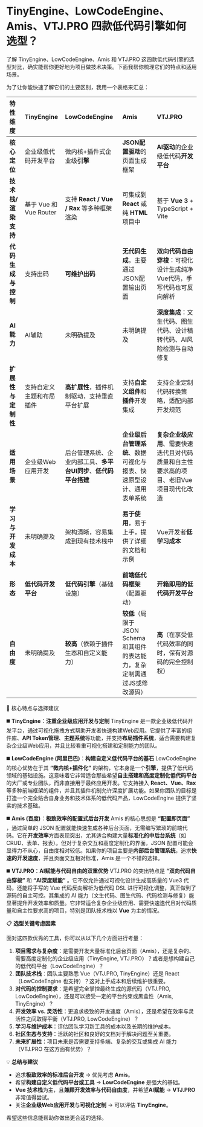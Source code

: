 # TinyEngine、LowCodeEngine、Amis、VTJ.PRO 四款低代码引擎如何选型？

了解 TinyEngine、LowCodeEngine、Amis 和 VTJ.PRO 这四款低代码引擎的选型对比，确实能帮你更好地为项目做技术决策。下面我帮你梳理它们的特点和适用场景。

为了让你能快速了解它们的主要区别，我用一个表格来汇总：

| 特性维度            | TinyEngine               | LowCodeEngine                                                    | Amis                                                                        | VTJ.PRO                                                                                 |
| :------------------ | :----------------------- | :--------------------------------------------------------------- | :-------------------------------------------------------------------------- | :-------------------------------------------------------------------------------------- |
| **核心定位**        | 企业级低代码开发平台     | 微内核+插件式企业级**引擎**                                      | **JSON配置驱动**的页面生成框架                                              | **AI驱动**的企业级低代码**开发平台**                                                    |
| **技术栈/渲染支持** | 基于 Vue 和 Vue Router   | 支持 **React / Vue / Rax** 等多种框架渲染                        | 可集成到 **React** 或纯 **HTML** 项目中                                     | 基于 **Vue 3** + TypeScript + Vite                                                      |
| **代码生成与控制**  | 支持出码                 | **可维护出码**                                                   | **无代码生成**，主要通过JSON配置输出页面                                    | **双向代码自由穿梭**：可视化设计生成纯净Vue代码，手写代码也可反向解析                   |
| **AI 能力**         | AI辅助                   | 未明确提及                                                       | 未明确提及                                                                  | **深度集成**：文生代码、图生代码、设计稿转代码、AI风险检测与自动修复                    |
| **扩展性与定制性**  | 支持自定义主题和布局插件 | **高扩展性**，插件机制驱动，支持垂直平台扩展                     | 支持**自定义组件**和**插件**开发集成                                        | 支持企业定制代码转换策略，适配内部开发规范                                              |
| **适用场景**        | 企业级Web应用开发        | 后台管理系统、企业内部工具、**多平台UI同步**、**低代码平台搭建** | **企业级后台管理系统**、数据可视化与报表、快速原型设计、通用表单系统        | **复杂企业级应用**、需要快速迭代且对代码质量和自主性要求高的项目、老旧Vue项目现代化改造 |
| **学习与开发成本**  | 未明确提及               | 架构清晰，容易集成到现有技术栈中                                 | **易于使用**，易于上手，提供了详细的文档和示例                              | Vue开发者**低学习成本**                                                                 |
| **形态**            | **低代码开发平台**       | **低代码引擎**（基础设施）                                       | **前端低代码框架**（配置驱动）                                              | **开箱即用的低代码开发平台**                                                            |
| **自由度**          | 未明确提及               | **较高**（依赖于插件生态和自定义能力）                           | **较低**（局限于JSON Schema和其组件的表达能力，复杂定制需通过JS或修改源码） | **高**（在享受低代码效率的同时，保有对源码的完全控制权）                                |

🧩 核心特点与选择建议

◼️ **TinyEngine**：**注重企业级应用开发与定制**
TinyEngine 是一款企业级低代码开发平台，通过可视化拖拽方式帮助开发者快速构建Web应用。它提供了丰富的组件库、**API Token管理**、**主题系统**等功能，并支持**布局插件系统**，适合需要构建复杂企业级Web应用，并且比较看重可视化搭建和定制能力的团队。

◼️ **LowCodeEngine (阿里巴巴)**：**构建自定义低代码平台的基石**
LowCodeEngine 的核心优势在于其 **“微内核+插件化”** 的架构，它本身是一个**引擎**，提供了低代码领域的基础设施。这意味着它非常适合那些希望**自主搭建和高度定制化低代码平台**的大厂或专业团队，而非直接用于最终应用开发。它支持接入 **React、Vue、Rax** 等多种前端框架的组件，并且其插件机制允许深度扩展功能。如果你团队的目标是打造一个完全贴合自身业务和技术体系的低代码产品，LowCodeEngine 提供了坚实的技术基础。

◼️ **Amis (百度)**：**极致效率的配置式后台开发**
Amis 的核心思想是 **“配置即页面”** ，通过简单的 JSON 配置就能快速生成各种后台页面，无需编写繁琐的前端代码。它在**开发效率**方面表现突出，尤其适合构建大量**标准化的中后台系统**（如 CRUD、表单、报表）。但对于复杂交互和高度定制化的界面，JSON 配置可能会显得力不从心，自由度相对较低。如果你的项目主要是**内部后台管理系统**，追求**快速的开发速度**，并且页面交互相对标准，Amis 是一个不错的选择。

◼️ **VTJ.PRO**：**AI赋能与代码自由的双重优势**
VTJ.PRO 的突出特点是 **“双向代码自由穿梭”** 和 **“AI深度赋能”** 。它不仅允许通过可视化设计生成高质量的 Vue3 代码，还能将手写的 Vue 代码反向解析为低代码 DSL 进行可视化调整，真正做到了源码的自主可控。其集成的 AI 能力（文生代码、图生代码、代码检测与修复）能显著提升开发效率和质量。它非常适合复杂企业级应用、需要快速迭代且对代码质量和自主性要求高的项目，特别是团队技术栈以 **Vue** 为主的情况。

📋 **选型关键考虑因素**

面对这四款优秀的工具，你可以从以下几个方面进行考量：

1.  **项目需求与复杂度**：是需要开发大量标准化后台页面（Amis），还是复杂的、需要高度定制化的企业级应用（TinyEngine, VTJ.PRO）？或者是想构建自己的低代码平台（LowCodeEngine）？
2.  **团队技术栈**：团队主要熟悉 Vue（VTJ.PRO, TinyEngine）还是 React（LowCodeEngine 也支持）？这对上手成本和后续维护很重要。
3.  **对代码的控制要求**：是希望完全掌控最终生成的源代码（VTJ.PRO, LowCodeEngine），还是可以接受一定的平台约束或黑盒性（Amis, TinyEngine）？
4.  **开发效率 vs. 灵活性**：更追求极致的开发速度（Amis），还是希望在效率与灵活性之间取得平衡（VTJ.PRO, LowCodeEngine）？
5.  **学习与维护成本**：评估团队学习新工具的成本以及长期的维护成本。
6.  **社区生态与支持**：活跃的社区和良好的文档对于解决问题至关重要。
7.  **未来扩展性**：项目未来是否需要支持多端、复杂的交互或集成 AI 能力（VTJ.PRO 在这方面有优势）？

💡 **总结与建议**

- 追求**极致效率的标准后台开发** → 优先考虑 **Amis**。
- 希望**构建自定义低代码平台或工具** → **LowCodeEngine** 是强大的基础。
- **Vue 技术栈**为主，且**兼顾开发效率与代码自由度**，并希望**AI赋能** → **VTJ.PRO** 非常值得尝试。
- 关注**企业级Web应用开发**与**可视化定制** → 可以评估 **TinyEngine**。

希望这些信息能帮助你做出更合适的选择。
